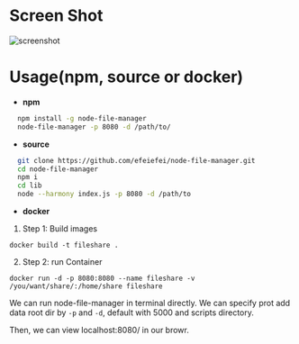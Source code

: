 # Screen Shot
![screenshot](https://raw.githubusercontent.com/efeiefei/node-file-manager/master/example/screenshot.png)

# Usage(npm, source or docker)
+ **npm** 
```sh
  npm install -g node-file-manager
  node-file-manager -p 8080 -d /path/to/
```

+ **source**

```sh
  git clone https://github.com/efeiefei/node-file-manager.git
  cd node-file-manager
  npm i
  cd lib
  node --harmony index.js -p 8080 -d /path/to
```
+ **docker**
1. Step 1: Build images
```
docker build -t fileshare .
```
2. Step 2: run Container
```
docker run -d -p 8080:8080 --name fileshare -v /you/want/share/:/home/share fileshare
```

We can run node-file-manager in terminal directly. We can specify prot add data root dir by `-p` and `-d`, default with 5000 and scripts directory.

Then, we can view localhost:8080/ in our browr.
